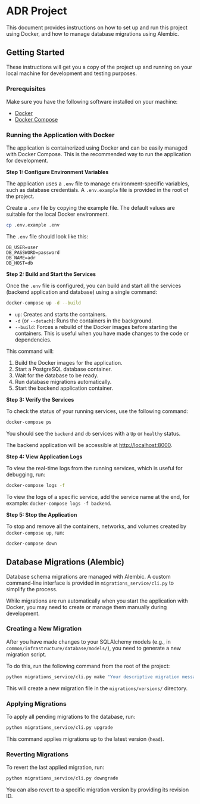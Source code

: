 # ADR Project

This document provides instructions on how to set up and run this project using Docker, and how to manage database migrations using Alembic.

## Getting Started

These instructions will get you a copy of the project up and running on your local machine for development and testing purposes.

### Prerequisites

Make sure you have the following software installed on your machine:

*   [Docker](https://docs.docker.com/get-docker/)
*   [Docker Compose](https://docs.docker.com/compose/install/)

### Running the Application with Docker

The application is containerized using Docker and can be easily managed with Docker Compose. This is the recommended way to run the application for development.

**Step 1: Configure Environment Variables**

The application uses a `.env` file to manage environment-specific variables, such as database credentials. A `.env.example` file is provided in the root of the project.

Create a `.env` file by copying the example file. The default values are suitable for the local Docker environment.

```bash
cp .env.example .env
```

The `.env` file should look like this:

```
DB_USER=user
DB_PASSWORD=password
DB_NAME=adr
DB_HOST=db
```

**Step 2: Build and Start the Services**

Once the `.env` file is configured, you can build and start all the services (backend application and database) using a single command:

```bash
docker-compose up -d --build
```

*   `up`: Creates and starts the containers.
*   `-d` (or `--detach`): Runs the containers in the background.
*   `--build`: Forces a rebuild of the Docker images before starting the containers. This is useful when you have made changes to the code or dependencies.

This command will:
1.  Build the Docker images for the application.
2.  Start a PostgreSQL database container.
3.  Wait for the database to be ready.
4.  Run database migrations automatically.
5.  Start the backend application container.

**Step 3: Verify the Services**

To check the status of your running services, use the following command:

```bash
docker-compose ps
```

You should see the `backend` and `db` services with a `Up` or `healthy` status.

The backend application will be accessible at [http://localhost:8000](http://localhost:8000).

**Step 4: View Application Logs**

To view the real-time logs from the running services, which is useful for debugging, run:

```bash
docker-compose logs -f
```

To view the logs of a specific service, add the service name at the end, for example: `docker-compose logs -f backend`.

**Step 5: Stop the Application**

To stop and remove all the containers, networks, and volumes created by `docker-compose up`, run:

```bash
docker-compose down
```

## Database Migrations (Alembic)

Database schema migrations are managed with Alembic. A custom command-line interface is provided in `migrations_service/cli.py` to simplify the process.

While migrations are run automatically when you start the application with Docker, you may need to create or manage them manually during development.

### Creating a New Migration

After you have made changes to your SQLAlchemy models (e.g., in `common/infrastructure/database/models/`), you need to generate a new migration script.

To do this, run the following command from the root of the project:

```bash
python migrations_service/cli.py make "Your descriptive migration message"
```

This will create a new migration file in the `migrations/versions/` directory.

### Applying Migrations

To apply all pending migrations to the database, run:

```bash
python migrations_service/cli.py upgrade
```

This command applies migrations up to the latest version (`head`).

### Reverting Migrations

To revert the last applied migration, run:

```bash
python migrations_service/cli.py downgrade
```

You can also revert to a specific migration version by providing its revision ID.
